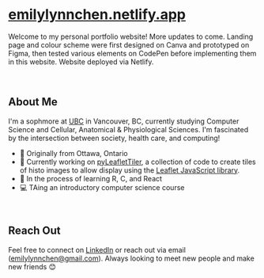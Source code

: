 # [emilylynnchen.netlify.app](https://emilylynnchen.netlify.app/)

Welcome to my personal portfolio website! More updates to come. Landing page and colour scheme were first designed on Canva and prototyped on Figma, then tested various elements on CodePen before implementing them in this website. Website deployed via Netlify.

<br/>


## About Me

I'm a sophmore at [UBC](https://www.ubc.ca/) in Vancouver, BC, currently studying Computer Science and Cellular, Anatomical & Physiological Sciences. I'm fascinated by the intersection between society, health care, and computing!

- 📍 Originally from Ottawa, Ontario
- 🔎 Currently working on [pyLeafletTiler](https://github.com/emilyychenn/pyLeafletTiler-Sandbox), a collection of code to create tiles of histo images to allow display using the [Leaflet JavaScript library](https://leafletjs.com/).
- 🌱 In the process of learning R, C, and React
- 💻 TAing an introductory computer science course


<br/>

## Reach Out

Feel free to connect on [LinkedIn](https://www.linkedin.com/in/emily-c-55680b124/) or reach out via email (emilylynnchen@gmail.com). Always looking to meet new people and make new friends 😊
